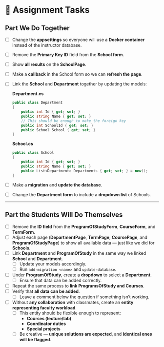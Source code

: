 # 🧩 Assignment Tasks

## **Part We Do Together**

- [ ] Change the **appsettings** so everyone will use a **Docker container** instead of the instructor database.  
- [ ] Remove the **Primary Key ID** field from the **School form**.  
- [ ] Show **all results** on the **SchoolPage**.  
- [ ] Make a **callback** in the School form so we can **refresh the page**.  
- [ ] Link the **School** and **Department** together by updating the models:

   **Department.cs**
   ```csharp
   public class Department
   {
       public int Id { get; set; }
       public string Name { get; set; }
       // This should be enough to make the foreign key
       public int SchoolId { get; set; }
       public School School { get; set; }
   }
   ```

   **School.cs**
   ```csharp
   public class School
   {
       public int Id { get; set; }
       public string Name { get; set; }
       public List<Department> Departments { get; set; } = new();
   }
   ```

- [ ] Make a **migration** and **update the database**.  
- [ ] Change the **Department form** to include a **dropdown list** of Schools.

---

## **Part the Students Will Do Themselves**

- [ ] Remove the **ID field** from the **ProgramOfStudyForm**, **CourseForm**, and **TermForm**.  
- [ ] Adjust each page (**DepartmentPage**, **TermPage**, **CoursePage**, and **ProgramOfStudyPage**) to show all available data — just like we did for **Schools**.  
- [ ] Link **Department** and **ProgramOfStudy** in the same way we linked **School** and **Department**.  
  - [ ] Update your models accordingly.  
  - [ ] Run `add-migration <name>` and `update-database`.  
- [ ] Under **ProgramOfStudy**, create a **dropdown** to select a **Department**.  
  - [ ] Ensure that data can be added correctly.  
- [ ] Repeat the same process to **link ProgramsOfStudy and Courses**.  
- [ ] Verify that **all data can be added**.  
  - [ ] Leave a comment below the question if something isn’t working.  
- [ ] Without **any collaboration** with classmates, create an **entity representing faculty workload**.  
  - [ ] This entity should be flexible enough to represent:
    - **Courses (lecture/lab)**
    - **Coordinator duties**
    - **Special projects**
  - [ ] Be creative — **unique solutions are expected**, and **identical ones will be flagged**.
